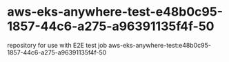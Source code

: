 # aws-eks-anywhere-test-e48b0c95-1857-44c6-a275-a96391135f4f-50
repository for use with E2E test job aws-eks-anywhere-test:e48b0c95-1857-44c6-a275-a96391135f4f-50
